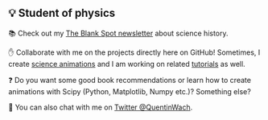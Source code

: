 ## :bulb: Student of physics

<!-- showcase GIF of science animations -->  
:books: Check out my [The Blank Spot newsletter](https://quentinwach.substack.com/) about science history.

:hand: Collaborate with me on the projects directly here on GitHub!
Sometimes, I create [science animations](https://github.com/QuentinWach/Animating-Science) and I am working on related [tutorials](https://quentinwach.github.io/Animating-Science/) as well.

:question: Do you want some good book recommendations or learn how to create animations with Scipy (Python, Matplotlib, Numpy etc.)? Something else?

💬 You can also chat with me on [Twitter @QuentinWach](https://twitter.com/QuentinWach).

